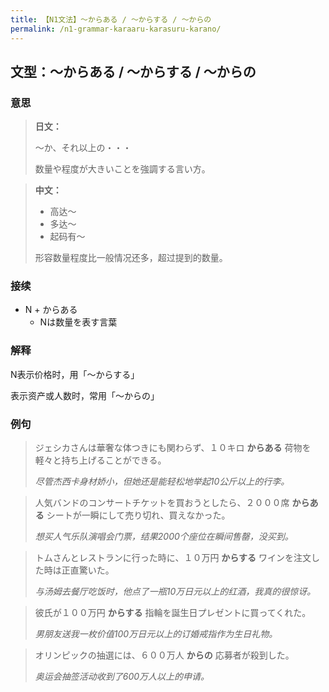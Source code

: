 ```yaml
---
title: 【N1文法】〜からある / 〜からする / 〜からの
permalink: /n1-grammar-karaaru-karasuru-karano/
---
```


## 文型：〜からある / 〜からする / 〜からの

### 意思

> **日文：**
> 
> 〜か、それ以上の・・・
> 
> 数量や程度が大きいことを強調する言い方。

> **中文：**
>
> * 高达～
> * 多达～
> * 起码有～
>
> 形容数量程度比一般情况还多，超过提到的数量。

### 接续

* N + からある
    * Nは数量を表す言葉

### 解释

N表示价格时，用「〜からする」

表示资产或人数时，常用「〜からの」

### 例句

> ジェシカさんは華奢な体つきにも関わらず、１０キロ **からある** 荷物を軽々と持ち上げることができる。
> 
> *尽管杰西卡身材娇小，但她还是能轻松地举起10公斤以上的行李。*

> 人気バンドのコンサートチケットを買おうとしたら、２０００席 **からある** シートが一瞬にして売り切れ、買えなかった。
>
> *想买人气乐队演唱会门票，结果2000个座位在瞬间售罄，没买到。*

> トムさんとレストランに行った時に、１０万円 **からする** ワインを注文した時は正直驚いた。
>
> *与汤姆去餐厅吃饭时，他点了一瓶10万日元以上的红酒，我真的很惊讶。*

> 彼氏が１００万円 **からする** 指輪を誕生日プレゼントに買ってくれた。
> 
> *男朋友送我一枚价值100万日元以上的订婚戒指作为生日礼物。*

> オリンピックの抽選には、６００万人 **からの** 応募者が殺到した。
>
> *奥运会抽签活动收到了600万人以上的申请。*

